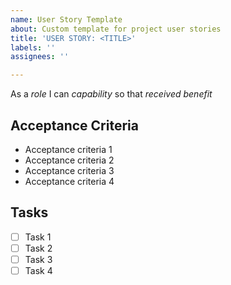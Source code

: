 ```yaml
---
name: User Story Template
about: Custom template for project user stories
title: 'USER STORY: <TITLE>'
labels: ''
assignees: ''

---
```


As a *role* I can *capability* so that *received benefit*

## Acceptance Criteria
- Acceptance criteria 1
- Acceptance criteria 2
- Acceptance criteria 3
- Acceptance criteria 4

## Tasks
- [ ] Task 1
- [ ] Task 2
- [ ] Task 3
- [ ] Task 4
